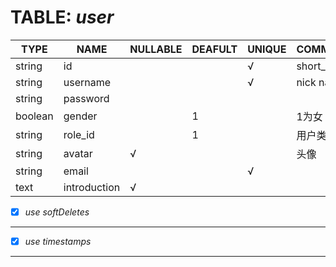 TABLE: *user*
===
| TYPE | NAME | NULLABLE | DEAFULT | UNIQUE | COMMENT | PRIMARY |
| ---- | ---- | -------- | ------- | ------ | ------- | ------- |
| string | id |          |         | &radic; | short_uuid | &radic; |
| string | username |    |         | &radic; | nick name |      |
| string | password |    |         |        |         |         |
| boolean | gender |     | 1       |        | 1为女    |         |
| string | role_id |     | 1       |        | 用户类型 |         |
| string | avatar | &radic; |      |        | 头像     |        |
| string | email |       |         | &radic; |        |         |
| text | introduction | &radic; |  |        |         |         |

- [x]  *use softDeletes*
---
- [x]  *use timestamps*
---